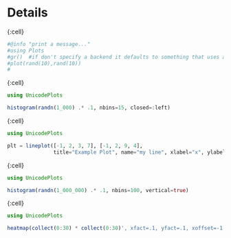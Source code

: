 # Details

{:cell}
```julia
#@info "print a message..."
#using Plots
#gr()  #if don't specify a backend it defaults to something that uses a qt plugin on github. This doesn't work for obscure resons. 
#plot(rand(10),rand(10))
# 
```
{:cell}
```julia
using UnicodePlots

histogram(randn(1_000) .* .1, nbins=15, closed=:left)
```
{:cell}
```julia
using UnicodePlots

plt = lineplot([-1, 2, 3, 7], [-1, 2, 9, 4],
               title="Example Plot", name="my line", xlabel="x", ylabel="y")
```

{:cell}
```julia
using UnicodePlots

histogram(randn(1_000_000) .* .1, nbins=100, vertical=true)
```

{:cell}
```julia
using UnicodePlots

heatmap(collect(0:30) * collect(0:30)', xfact=.1, yfact=.1, xoffset=-1.5, colormap=:inferno)
```

